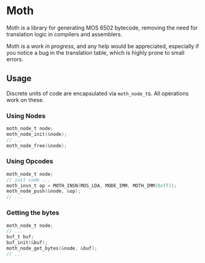 # Moth

Moth is a library for generating MOS 6502 bytecode, removing the
need for translation logic in compilers and assemblers.

Moth is a *work in progress*, and any help would be appreciated,
especially if you notice a bug in the translation table, which is
highly prone to small errors.

## Usage
Discrete units of code are encapsulated via `moth_node_t`s.
All operations work on these.

### Using Nodes
```C
moth_node_t node;
moth_node_init(&node);
// ...
moth_node_free(&node);
```

### Using Opcodes
```C
moth_node_t node;
// init code ...
moth_insn_t op = MOTH_INSN(MOS_LDA, MODE_IMM, MOTH_IMM(0xff));
moth_node_push(&node, &op);
// ...
```

### Getting the bytes
```C
moth_node_t node;
// ...
buf_t buf;
buf_init(&buf);
moth_node_get_bytes(&node, &buf);
// ...
```
